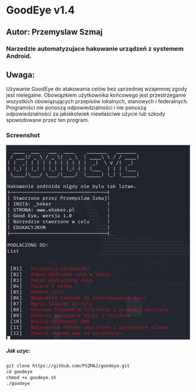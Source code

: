 # GoodEye v1.4
## Autor: Przemyslaw Szmaj
### Narzedzie automatyzujace hakowanie urządzeń z systemem Android.



## Uwaga:
Używanie GoodEye do atakowania celów bez uprzedniej wzajemnej zgody jest nielegalne. Obowiązkiem użytkownika końcowego jest przestrzeganie wszystkich obowiązujących przepisów lokalnych, stanowych i federalnych. Programiści nie ponoszą odpowiedzialności i nie ponoszą odpowiedzialności za jakiekolwiek niewłaściwe użycie lub szkody spowodowane przez ten program.

### Screenshot

![Alt text](https://raw.githubusercontent.com/PSZMAJ/goodeye/main/photo/goodeye.PNG "GoodEye")



##### Jak uzyc:
```
git clone https://github.com/PSZMAJ/goodeye.git
cd goodeye
chmod +x goodeye.sh
./goodeye
```
